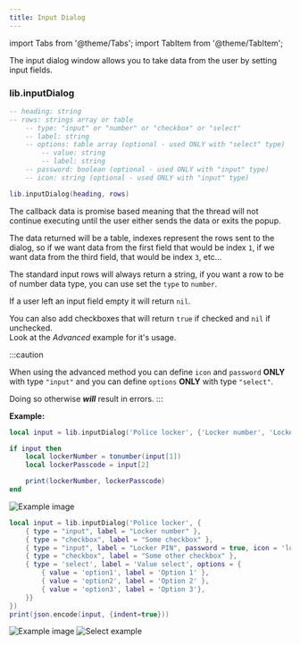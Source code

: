 ```yaml
---
title: Input Dialog
---
```


import Tabs from '@theme/Tabs';
import TabItem from '@theme/TabItem';

The input dialog window allows you to take data from the user
by setting input fields.

### lib.inputDialog

```lua
-- heading: string
-- rows: strings array or table
	-- type: "input" or "number" or "checkbox" or "select"
	-- label: string
	-- options: table array (optional - used ONLY with "select" type)
		-- value: string
		-- label: string
	-- password: boolean (optional - used ONLY with "input" type)
	-- icon: string (optional - used ONLY with "input" type)

lib.inputDialog(heading, rows)
```
The callback data is promise based meaning that the thread will
not continue executing until the user either sends the data
or exits the popup.

The data returned will be a table, indexes represent the rows
sent to the dialog, so if we want data from the first field that
would be index `1`, if we want data from the third field, that would
be index `3`, etc...

The standard input rows will always return a string, if you want a row to be of
number data type, you can use set the `type` to `number`.

If a user left an input field empty it will return `nil`.

You can also add checkboxes that will return `true` if checked and `nil` if unchecked.  
Look at the *Advanced* example for it's usage.

:::caution

When using the advanced method you can define `icon` and `password` **ONLY** with type `"input"` and
you can define `options` **ONLY** with type `"select"`.


Doing so otherwise ***will*** result in errors.
:::

**Example:**

<Tabs>
<TabItem value="basic" label="Basic">

```lua
local input = lib.inputDialog('Police locker', {'Locker number', 'Locker passcode'})

if input then
    local lockerNumber = tonumber(input[1])
    local lockerPasscode = input[2]

    print(lockerNumber, lockerPasscode)
end
```
![Example image](https://i.imgur.com/RvFFZqv.png)
</TabItem>
<TabItem value='advanced' label='Advanced'>

```lua
local input = lib.inputDialog('Police locker', {
	{ type = "input", label = "Locker number" },
	{ type = "checkbox", label = "Some checkbox" },
	{ type = "input", label = "Locker PIN", password = true, icon = 'lock' },
	{ type = "checkbox", label = "Some other checkbox" },
	{ type = 'select', label = 'Value select', options = {
		{ value = 'option1', label = 'Option 1' },
		{ value = 'option2', label = 'Option 2' },
		{ value = 'option3', label = 'Option 3'},
	}}
})
print(json.encode(input, {indent=true}))
```
![Example image](https://i.imgur.com/RBn53LN.png) ![Select example](https://i.imgur.com/rLJuDu6.png)
</TabItem>
</Tabs>
